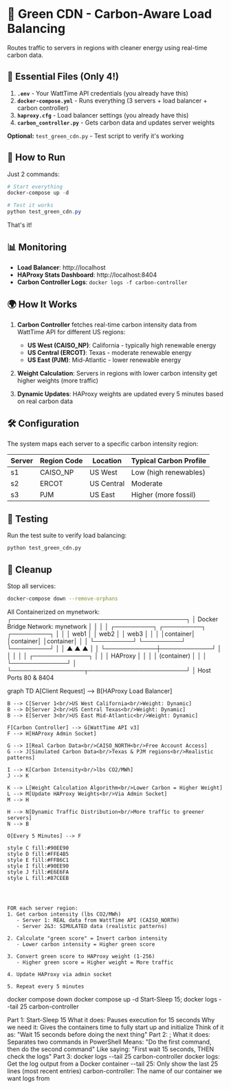 # 🌱 Green CDN - Carbon-Aware Load Balancing

Routes traffic to servers in regions with cleaner energy using real-time carbon data.

## 📁 Essential Files (Only 4!)

1. **`.env`** - Your WattTime API credentials (you already have this)
2. **`docker-compose.yml`** - Runs everything (3 servers + load balancer + carbon controller)
3. **`haproxy.cfg`** - Load balancer settings (you already have this)
4. **`carbon_controller.py`** - Gets carbon data and updates server weights

**Optional:** `test_green_cdn.py` - Test script to verify it's working

## 🚀 How to Run

Just 2 commands:

```powershell
# Start everything
docker-compose up -d

# Test it works
python test_green_cdn.py
```

That's it!

## 📊 Monitoring

- **Load Balancer**: http://localhost
- **HAProxy Stats Dashboard**: http://localhost:8404
- **Carbon Controller Logs**: `docker logs -f carbon-controller`

## 🌍 How It Works

1. **Carbon Controller** fetches real-time carbon intensity data from WattTime API for different US regions:
   - **US West (CAISO_NP)**: California - typically high renewable energy
   - **US Central (ERCOT)**: Texas - moderate renewable energy  
   - **US East (PJM)**: Mid-Atlantic - lower renewable energy

2. **Weight Calculation**: Servers in regions with lower carbon intensity get higher weights (more traffic)

3. **Dynamic Updates**: HAProxy weights are updated every 5 minutes based on real carbon data

## 🛠️ Configuration

The system maps each server to a specific carbon intensity region:

| Server | Region Code | Location | Typical Carbon Profile |
|--------|-------------|----------|----------------------|
| s1 | CAISO_NP | US West | Low (high renewables) |
| s2 | ERCOT | US Central | Moderate |
| s3 | PJM | US East | Higher (more fossil) |

## 🧪 Testing

Run the test suite to verify load balancing:
```bash
python test_green_cdn.py
```

## 🛑 Cleanup

Stop all services:
```bash
docker-compose down --remove-orphans
```

All Containerized on mynetwork:
┌─────────────────────────────────────────┐
│  Docker Bridge Network: mynetwork      │
│                                         │
│  ┌─────────┐  ┌─────────┐  ┌─────────┐ │
│  │  web1   │  │  web2   │  │  web3   │ │
│  │container│  │container│  │container│ │
│  └─────────┘  └─────────┘  └─────────┘ │
│       ▲            ▲            ▲      │
│       └────────────┼────────────┘      │
│                    │                   │
│            ┌─────────────┐              │
│            │   HAProxy   │              │
│            │ (container) │              │
│            └─────────────┘              │
└─────────────────┬───────────────────────┘
                  │
            Host Ports 80 & 8404


graph TD
    A[Client Request] --> B[HAProxy Load Balancer]
    
    B --> C[Server 1<br/>US West California<br/>Weight: Dynamic]
    B --> D[Server 2<br/>US Central Texas<br/>Weight: Dynamic] 
    B --> E[Server 3<br/>US East Mid-Atlantic<br/>Weight: Dynamic]
    
    F[Carbon Controller] --> G[WattTime API v3]
    F --> H[HAProxy Admin Socket]
    
    G --> I[Real Carbon Data<br/>CAISO_NORTH<br/>Free Account Access]
    G --> J[Simulated Carbon Data<br/>Texas & PJM regions<br/>Realistic patterns]
    
    I --> K[Carbon Intensity<br/>lbs CO2/MWh]
    J --> K
    
    K --> L[Weight Calculation Algorithm<br/>Lower Carbon = Higher Weight]
    L --> M[Update HAProxy Weights<br/>Via Admin Socket]
    M --> H
    
    H --> N[Dynamic Traffic Distribution<br/>More traffic to greener servers]
    N --> B
    
    O[Every 5 Minutes] --> F
    
    style C fill:#90EE90
    style D fill:#FFE4B5  
    style E fill:#FFB6C1
    style I fill:#90EE90
    style J fill:#E6E6FA
    style L fill:#87CEEB




    FOR each server region:
    1. Get carbon intensity (lbs CO2/MWh)
       - Server 1: REAL data from WattTime API (CAISO_NORTH)
       - Server 2&3: SIMULATED data (realistic patterns)
    
    2. Calculate "green score" = Invert carbon intensity
       - Lower carbon intensity = Higher green score
    
    3. Convert green score to HAProxy weight (1-256)
       - Higher green score = Higher weight = More traffic
    
    4. Update HAProxy via admin socket
    
    5. Repeat every 5 minutes
   
   
   docker compose down
   docker compose up -d
   Start-Sleep 15; docker logs --tail 25 carbon-controller




Part 1: Start-Sleep 15
What it does: Pauses execution for 15 seconds
Why we need it: Gives the containers time to fully start up and initialize
Think of it as: "Wait 15 seconds before doing the next thing"
Part 2: ;
What it does: Separates two commands in PowerShell
Means: "Do the first command, then do the second command"
Like saying: "First wait 15 seconds, THEN check the logs"
Part 3: docker logs --tail 25 carbon-controller
docker logs: Get the log output from a Docker container
--tail 25: Only show the last 25 lines (most recent entries)
carbon-controller: The name of our container we want logs from